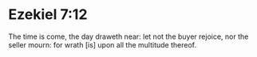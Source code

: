 # Ezekiel 7:12

The time is come, the day draweth near: let not the buyer rejoice, nor the seller mourn: for wrath [is] upon all the multitude thereof.